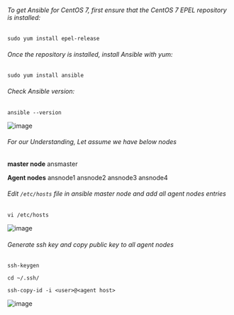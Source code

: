 ###### To get Ansible for CentOS 7, first ensure that the CentOS 7 EPEL repository is installed:

```
sudo yum install epel-release
```

######  Once the repository is installed, install Ansible with yum:

```
sudo yum install ansible
```
######  Check Ansible version:

```
ansible --version
```

![image](https://user-images.githubusercontent.com/96326288/210485342-51aa4906-d490-491e-a631-0a8530415532.png)


######  For our Understanding, Let assume we have below nodes


**master node**
ansmaster

**Agent nodes**
ansnode1
ansnode2
ansnode3
ansnode4

######  Edit `/etc/hosts` file in ansible master node and add all agent nodes entries

```
vi /etc/hosts
```

![image](https://user-images.githubusercontent.com/96326288/210486231-0b486b19-316b-48bd-bb5a-cf10faaaeafd.png)

######  Generate ssh key and copy public key to all agent nodes

```
ssh-keygen

cd ~/.ssh/

ssh-copy-id -i <user>@<agent host>
```

![image](https://user-images.githubusercontent.com/96326288/210486610-dffe7761-5e54-4a0d-925d-32a88dd9d7f6.png)



